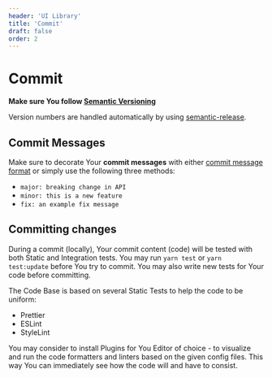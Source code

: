 ```yaml
---
header: 'UI Library'
title: 'Commit'
draft: false
order: 2
---
```


# Commit

**Make sure You follow [Semantic Versioning](https://semver.org)**

Version numbers are handled automatically by using [semantic-release](https://github.com/semantic-release/semantic-release#readme).

## Commit Messages

Make sure to decorate Your **commit messages** with either [commit message format](https://github.com/semantic-release/semantic-release#commit-message-format) or simply use the following three methods:

- `major: breaking change in API`
- `minor: this is a new feature`
- `fix: an example fix message`

## Committing changes

During a commit (locally), Your commit content (code) will be tested with both Static and Integration tests. You may run `yarn test` or `yarn test:update` before You try to commit. You may also write new tests for Your code before committing.

The Code Base is based on several Static Tests to help the code to be uniform:

- Prettier
- ESLint
- StyleLint

You may consider to install Plugins for You Editor of choice - to visualize and run the code formatters and linters based on the given config files. This way You can immediately see how the code will and have to consist.
